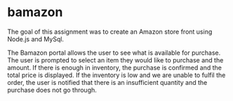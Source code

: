 # bamazon

The goal of this assignment was to create an Amazon store front using Node.js and MySql.

The Bamazon portal allows the user to see what is available for purchase. The user is prompted to select an item they would like to purchase and the amount. If there is enough in inventory, the purchase is confirmed and the total price is displayed. If the inventory is low and we are unable to fulfil the order, the user is notified that there is an insufficient quantity and the purchase does not go through.